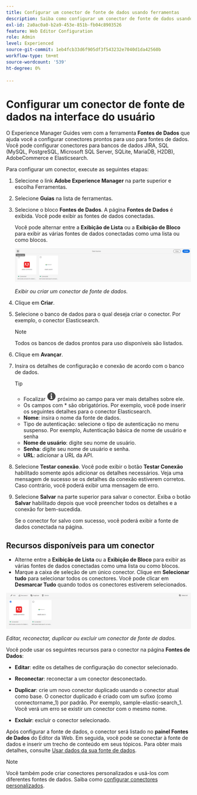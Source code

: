 ```yaml
---
title: Configurar um conector de fonte de dados usando ferramentas
description: Saiba como configurar um conector de fonte de dados usando as ferramentas.
exl-id: 2a0ac0a0-b2a9-453e-851b-fb04c8903526
feature: Web Editor Configuration
role: Admin
level: Experienced
source-git-commit: 1eb4fcb33d6f905df3f543232e7040d1da42560b
workflow-type: tm+mt
source-wordcount: '539'
ht-degree: 0%

---
```


# Configurar um conector de fonte de dados na interface do usuário

O Experience Manager Guides vem com a ferramenta **Fontes de Dados** que ajuda você a configurar conectores prontos para uso para fontes de dados. Você pode configurar conectores para bancos de dados JIRA, SQL (MySQL, PostgreSQL, Microsoft SQL Server, SQLite, MariaDB, H2DB), AdobeCommerce e Elasticsearch.

Para configurar um conector, execute as seguintes etapas:

1. Selecione o link **Adobe Experience Manager** na parte superior e escolha Ferramentas.
1. Selecione **Guias** na lista de ferramentas.
1. Selecione o bloco **Fontes de Dados**. A página **Fontes de Dados** é exibida. Você pode exibir as fontes de dados conectadas.

   Você pode alternar entre a **Exibição de Lista** ou a **Exibição de Bloco** para exibir as várias fontes de dados conectadas como uma lista ou como blocos.

   <img src="./assets/data-sources-create-window.png" alt= "origens de dados listadas na página origens de dados" width="800">

   *Exibir ou criar um conector de fonte de dados.*
1. Clique em **Criar**.
1. Selecione o banco de dados para o qual deseja criar o conector. Por exemplo, o conector Elasticsearch.
   >[!NOTE]
   >
   >Todos os bancos de dados prontos para uso disponíveis são listados.

1. Clique em **Avançar**.
1. Insira os detalhes de configuração e conexão de acordo com o banco de dados.

   >[!TIP]
   >* Focalizar <img src="./assets/info-details.svg" alt= "ícone de informações" width="25"> próximo ao campo para ver mais detalhes sobre ele.
   > * Os campos com * são obrigatórios. Por exemplo, você pode inserir os seguintes detalhes para o conector Elasticsearch.

   * **Nome**: insira o nome da fonte de dados.
   * Tipo de autenticação: selecione o tipo de autenticação no menu suspenso. Por exemplo, Autenticação básica de nome de usuário e senha
   * **Nome de usuário**: digite seu nome de usuário.
   * **Senha**: digite seu nome de usuário e senha.
   * **URL**: adicionar a URL da API.

1. Selecione **Testar conexão**. Você pode exibir o botão **Testar Conexão** habilitado somente após adicionar os detalhes necessários. Veja uma mensagem de sucesso se os detalhes da conexão estiverem corretos. Caso contrário, você poderá exibir uma mensagem de erro.



1. Selecione **Salvar** na parte superior para salvar o conector.     Exiba o botão **Salvar** habilitado depois que você preencher todos os detalhes e a conexão for bem-sucedida.


   Se o conector for salvo com sucesso, você poderá exibir a fonte de dados conectada na página.

## Recursos disponíveis para um conector

* Alterne entre a **Exibição de Lista** ou a **Exibição de Bloco** para exibir as várias fontes de dados conectadas como uma lista ou como blocos.
* Marque a caixa de seleção de um único conector. Clique em **Selecionar tudo** para selecionar todos os conectores. Você pode clicar em **Desmarcar Tudo** quando todos os conectores estiverem selecionados.

<img src="./assets/data-sources-features.png" alt= "recursos das fontes de dados na página fontes de dados" width="800">

*Editar, reconectar, duplicar ou excluir um conector de fonte de dados.*

Você pode usar os seguintes recursos para o conector na página **Fontes de Dados**:

* **Editar**: edite os detalhes de configuração do conector selecionado.

* **Reconectar**: reconectar a um conector desconectado.

* **Duplicar**: crie um novo conector duplicado usando o conector atual como base. O conector duplicado é criado com um sufixo (como connectorname_1) por padrão. Por exemplo, sample-elastic-search_1.
Você verá um erro se existir um conector com o mesmo nome.

* **Excluir**: excluir o conector selecionado.


Após configurar a fonte de dados, o conector será listado no **painel Fontes de Dados** do Editor da Web. Em seguida, você pode se conectar à fonte de dados e inserir um trecho de conteúdo em seus tópicos. Para obter mais detalhes, consulte [Usar dados da sua fonte de dados](../user-guide/web-editor-content-snippet.md).

>[!NOTE]
>
>Você também pode criar conectores personalizados e usá-los com diferentes fontes de dados. Saiba como [configurar conectores personalizados](../knowledge-base/kb-articles/data-source/conf-custom-data-source-connector.md).